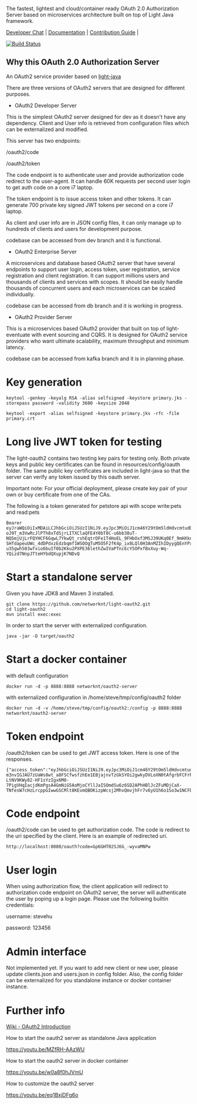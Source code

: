 The fastest, lightest and cloud/container ready OAuth 2.0 Authorization Server based on microservices 
architecture built on top of Light Java framework. 

[Developer Chat](https://gitter.im/networknt/light-oauth2) |
[Documentation](https://networknt.github.io/light-oauth2) |
[Contribution Guide](CONTRIBUTING.md) |

[![Build Status](https://travis-ci.org/networknt/light-oauth2.svg?branch=master)](https://travis-ci.org/networknt/light-oauth2)

## Why this OAuth 2.0 Authorization Server

An OAuth2 service provider based on [light-java](https://github.com/networknt/light-java)

There are three versions of OAuth2 servers that are designed for different purposes. 

* OAuth2 Developer Server

This is the simplest OAuth2 server designed for dev as it doesn't have any dependency. 
Client and User info is retrieved from configuration files which can be externalized
and modified. 

This server has two endpoints:

/oauth2/code      

/oauth2/token

The code endpoint is to authenticate user and provide authorization code redirect to
the user-agent. It can handle 60K requests per second user login to get auth code on
a core i7 laptop.

The token endpoint is to issue access token and other tokens. It can generate 700
private key signed JWT tokens per second on a core i7 laptop.

As client and user info are in JSON config files, it can only manage up to hundreds
of clients and users for development purpose.

codebase can be accessed from dev branch and it is functional.

* OAuth2 Enterprise Server

A microservices and database based OAuth2 server that have several endpoints to 
support user login, access token, user registration, service registration and 
client registration. It can support millions users and thousands of clients and 
services with scopes. It should be easily handle thousands of concurrent users and 
each microservices can be scaled individually.

codebase can be accessed from db branch and it is working in progress.

* OAuth2 Provider Server

This is a microservices based OAuth2 provider that built on top of light-eventuate
with event sourcing and CQRS. It is designed for OAuth2 service providers who want
ultimate scalability, maximum throughput and minimum latency.

codebase can be accessed from kafka branch and it is in planning phase.

# Key generation


```
keytool -genkey -keyalg RSA -alias selfsigned -keystore primary.jks -storepass password -validity 3600 -keysize 2048

keytool -export -alias selfsigned -keystore primary.jks -rfc -file primary.crt

```

# Long live JWT token for testing

The light-oauth2 contains two testing key pairs for testing only. Both private keys and public key certificates
can be found in resources/config/oauth folder. The same public key certificates are included in light-java so that
the server can verify any token issued by this oauth server.

Important note:
For your official deployment, please create key pair of your own or buy certificate from one of
the CAs.

The following is a token generated for petstore api with scope write:pets and read:pets

```
Bearer eyJraWQiOiIxMDAiLCJhbGciOiJSUzI1NiJ9.eyJpc3MiOiJ1cm46Y29tOm5ldHdvcmtudDpvYXV0aDI6djEiLCJhdWQiOiJ1cm46Y29tLm5ldHdvcmtudCIsImV4cCI6MTc5NDgwMDYzOSwianRpIjoiWFhlQmpJYXUwUk5ZSTl3dVF0MWxtUSIsImlhdCI6MTQ3OTQ0MDYzOSwibmJmIjoxNDc5NDQwNTE5LCJ2ZXJzaW9uIjoiMS4wIiwidXNlcl9pZCI6InN0ZXZlIiwidXNlcl90eXBlIjoiRU1QTE9ZRUUiLCJjbGllbnRfaWQiOiJmN2Q0MjM0OC1jNjQ3LTRlZmItYTUyZC00YzU3ODc0MjFlNzIiLCJzY29wZSI6WyJ3cml0ZTpwZXRzIiwicmVhZDpwZXRzIl19.f5XdkmhOoHT2lgTobqVGPp2aWUv_ItA0tqyLHC_CeMbmwzPvREqb5-oJ9T_m3VwRcJlPTh8xTdSjrLITXClaQFE4Y0bT8C-u6bb38uT-NQ5mjUjLrFQYHCF6GqwL7YkwQt_rshEqtrDFe1T4HoEL_9FHbOxf3MSJ39UKq0Ef_9mHXkn4Y-SHfdapeuUWc_4dDPdxzEdzbqmf1WSOOgTuM5O5F2fK4p_ix8LQl0H3AnMZIhIDyygQEnYPxEG-u35gwh503wfxio6buIf0b2Kku2PXPE36lethZwIVaPTncEcY5OPxfBxXuy-Wq-YQizd7NnpJTteHYbdQXupjK7NDvQ
```



# Start a standalone server

Given you have JDK8 and Maven 3 installed.

```
git clone https://github.com/networknt/light-oauth2.git
cd light-oauth2
mvn install exec:exec

```

In order to start the server with externalized configuration.

```
java -jar -D target/oauth2
```

# Start a docker container

with default configuration

```
docker run -d -p 8888:8888 networknt/oauth2-server
```

with externalized configuration in /home/steve/tmp/config/oauth2 folder
```
docker run -d -v /home/steve/tmp/config/oauth2:/config -p 8888:8888 networknt/oauth2-server
```

# Token endpoint
/oauth2/token can be used to get JWT access token. Here is one of the responses.


```
{"access_token":"eyJhbGciOiJSUzI1NiJ9.eyJpc3MiOiJ1cm46Y29tOm5ldHdvcmtudDpvYXV0aDI6djEiLCJhdWQiOiJ1cm46Y29tLm5ldHdvcmtudCIsImV4cCI6MTQ3MjgzNTE0NiwianRpIjoidko5NnZVWFVoTmd3a29OWkhHWnZHdyIsImlhdCI6MTQ3MjgzNDU0NiwibmJmIjoxNDcyODM0NDI2LCJ2ZXJzaW9uIjoiMS4wIiwidXNlcl9pZCI6InN0ZXZlIiwidXNlcl90eXBlIjoiRU1QTE9ZRUUiLCJjbGllbnRfaWQiOiJhYWFhYWFhYS0xMjM0LTEyMzQtMTIzNC1iYmJiYmJiYiIsInNjb3BlIjpbImFwaS5yIiwiYXBpLnciXX0.ZAIUYASDUO_4g9hmWFNYy4Zg1oDg-m3nvIGJAU7zUaWs8wt_a8FSCfwsfzhEe1EBjajnvTzGkSYOi2gwkyDVLoXN0tAfgrbFCFrR-LtNV9KWy82-HF1sYzIgx6M0-7PigVHqIacjdKmPgsA4GmNiG5AoMjoCYllJaISOmdSu6z6SD2APhHBlJcZFuMDjCaX-TNfesW7cHzLrcppGIwwGSCMlt8KEvmQBOKizpWcsj2MhvQmvjhFr7v6yU1h6o1So3w1NCFDK421Qwx4Pcbew912dJ9dOOOdQ4IbmI3757VF88QeJbI8SgjzlMX3t6KPLtyBkGs9geAU40Ui7pjzROQ"}
```


# Code endpoint
/oauth2/code can be used to get authorization code. The code is redirect to the uri specified by the
client. Here is an example of redirected uri.

```
http://localhost:8080/oauth?code=Gp6GHT02SJ6G_-wyvaMNPw
```

# User login

When using authorization flow, the client application will redirect to authorization code endpoint on
OAuth2 server, the server will authenticate the user by poping up a login page. Please use the
following builtin credentials:

username: stevehu

password: 123456


# Admin interface

Not implemented yet. If you want to add new client or new user, please update clients.json and users.json
in config folder. Also, the config folder can be externalized for you standalone instance or docker
container instance.

# Further info

[Wiki - OAuth2 Introduction](https://github.com/networknt/light-oauth2/wiki/OAuth2-Introduction)


How to start the oauth2 server as standalone Java application

https://youtu.be/MZfRH-AAzWU

How to start the oauth2 server in docker container

https://youtu.be/w0a8f0hJVmU

How to customize the oauth2 server

https://youtu.be/eq1BxjDFg6o

